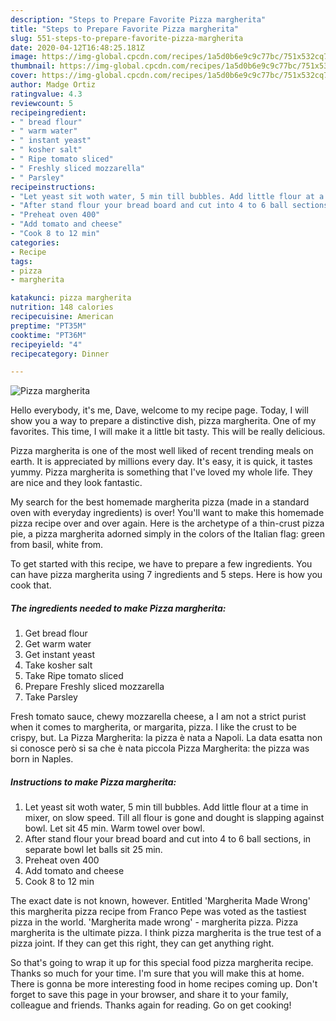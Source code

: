 ```yaml
---
description: "Steps to Prepare Favorite Pizza margherita"
title: "Steps to Prepare Favorite Pizza margherita"
slug: 551-steps-to-prepare-favorite-pizza-margherita
date: 2020-04-12T16:48:25.181Z
image: https://img-global.cpcdn.com/recipes/1a5d0b6e9c9c77bc/751x532cq70/pizza-margherita-recipe-main-photo.jpg
thumbnail: https://img-global.cpcdn.com/recipes/1a5d0b6e9c9c77bc/751x532cq70/pizza-margherita-recipe-main-photo.jpg
cover: https://img-global.cpcdn.com/recipes/1a5d0b6e9c9c77bc/751x532cq70/pizza-margherita-recipe-main-photo.jpg
author: Madge Ortiz
ratingvalue: 4.3
reviewcount: 5
recipeingredient:
- " bread flour"
- " warm water"
- " instant yeast"
- " kosher salt"
- " Ripe tomato sliced"
- " Freshly sliced mozzarella"
- " Parsley"
recipeinstructions:
- "Let yeast sit woth water, 5 min till bubbles. Add little flour at a time in mixer, on slow speed. Till all flour is gone and dought is slapping against bowl. Let sit 45 min. Warm towel over bowl."
- "After stand flour your bread board and cut into 4 to 6 ball sections, in separate bowl let balls sit 25 min."
- "Preheat oven 400"
- "Add tomato and cheese"
- "Cook 8 to 12 min"
categories:
- Recipe
tags:
- pizza
- margherita

katakunci: pizza margherita 
nutrition: 148 calories
recipecuisine: American
preptime: "PT35M"
cooktime: "PT36M"
recipeyield: "4"
recipecategory: Dinner

---
```



![Pizza margherita](https://img-global.cpcdn.com/recipes/1a5d0b6e9c9c77bc/751x532cq70/pizza-margherita-recipe-main-photo.jpg)

Hello everybody, it's me, Dave, welcome to my recipe page. Today, I will show you a way to prepare a distinctive dish, pizza margherita. One of my favorites. This time, I will make it a little bit tasty. This will be really delicious.

Pizza margherita is one of the most well liked of recent trending meals on earth. It is appreciated by millions every day. It's easy, it is quick, it tastes yummy. Pizza margherita is something that I've loved my whole life. They are nice and they look fantastic.

My search for the best homemade margherita pizza (made in a standard oven with everyday ingredients) is over! You&#39;ll want to make this homemade pizza recipe over and over again. Here is the archetype of a thin-crust pizza pie, a pizza margherita adorned simply in the colors of the Italian flag: green from basil, white from.


To get started with this recipe, we have to prepare a few ingredients. You can have pizza margherita using 7 ingredients and 5 steps. Here is how you cook that.

<!--inarticleads1-->

##### The ingredients needed to make Pizza margherita:

1. Get  bread flour
1. Get  warm water
1. Get  instant yeast
1. Take  kosher salt
1. Take  Ripe tomato sliced
1. Prepare  Freshly sliced mozzarella
1. Take  Parsley


Fresh tomato sauce, chewy mozzarella cheese, a I am not a strict purist when it comes to margherita, or margarita, pizza. I like the crust to be crispy, but. La Pizza Margherita: la pizza è nata a Napoli. La data esatta non si conosce però si sa che è nata piccola Pizza Margherita: the pizza was born in Naples. 

<!--inarticleads2-->

##### Instructions to make Pizza margherita:

1. Let yeast sit woth water, 5 min till bubbles. Add little flour at a time in mixer, on slow speed. Till all flour is gone and dought is slapping against bowl. Let sit 45 min. Warm towel over bowl.
1. After stand flour your bread board and cut into 4 to 6 ball sections, in separate bowl let balls sit 25 min.
1. Preheat oven 400
1. Add tomato and cheese
1. Cook 8 to 12 min


The exact date is not known, however. Entitled &#39;Margherita Made Wrong&#39; this margherita pizza recipe from Franco Pepe was voted as the tastiest pizza in the world. &#39;Margherita made wrong&#39; - margherita pizza. Pizza margherita is the ultimate pizza. I think pizza margherita is the true test of a pizza joint. If they can get this right, they can get anything right. 

So that's going to wrap it up for this special food pizza margherita recipe. Thanks so much for your time. I'm sure that you will make this at home. There is gonna be more interesting food in home recipes coming up. Don't forget to save this page in your browser, and share it to your family, colleague and friends. Thanks again for reading. Go on get cooking!

